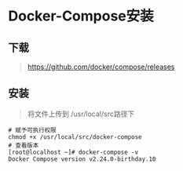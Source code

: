 # Docker-Compose安装

## 下载

> https://github.com/docker/compose/releases

## 安装

> 将文件上传到 /usr/local/src路径下

```
# 赋予可执行权限
chmod +x /usr/local/src/docker-compose
# 查看版本
[root@localhost ~]# docker-compose -v
Docker Compose version v2.24.0-birthday.10

```

